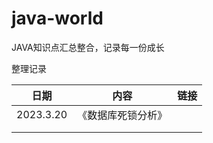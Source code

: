 # java-world
JAVA知识点汇总整合，记录每一份成长



整理记录

| 日期      | 内容               | 链接 |
| --------- | ------------------ | ---- |
| 2023.3.20 | 《数据库死锁分析》 |      |
|           |                    |      |
|           |                    |      |

